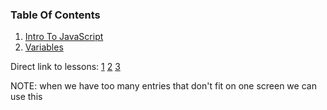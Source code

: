 ### Table Of Contents

1. [Intro To JavaScript](#intro)
1. [Variables](#variables)

Direct link to lessons: [1](#lesson1) [2](#lesson2) [3](#lesson3)

NOTE: when we have too many entries that don't fit on one screen we can use this <!-- .slide: style="font-size:80%" -->
